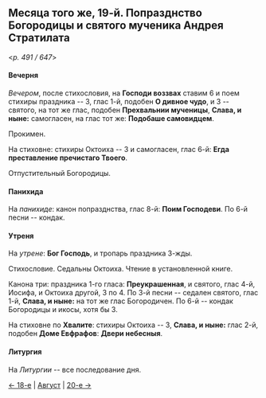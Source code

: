 
## Месяца того же, 19-й. Попразднство Богородицы и святого мученика Андрея Стратилата

<*p. 491 / 647*>

#### Вечерня

*Вечером*, после стихословия, на **Господи воззвах** ставим 6 и поем стихиры праздника -- 3, глас 1-й, 
подобен **О дивное чудо**, и 3 -- святого, на тот же глас, подобен **Прехвальнии мученицы**, 
**Слава, и ныне:** самогласен, на глас тот же: **Подобаше самовидцем**. 

Прокимен.

На стиховне: стихиры Октоиха -- 3 и самогласен, глас 6-й: **Егда преставление пречистаго Твоего**.

Отпустительный Богородицы.

#### Панихида

На *панихиде*: канон попразднства, глас 8-й: **Поим Господеви**. 
По 6-й песни -- кондак. 

#### Утреня

На *утрене*: **Бог Господь**, и тропарь праздника 3-жды. 

Стихословие. Седальны Октоиха. Чтение в установленной книге.

Канона три: праздника 1-го гласа: **Преукрашенная**, и святого, глас 4-й, Иосифа, и Октоиха другой, 
3 по 4. 
По 3-й песни -- седален святого, глас 1-й, **Слава, и ныне:** на тот же глас Богородичен. 
По 6-й -- кондак Богородицы и икосы, хотя бы 3.

На стиховне по **Хвалите**: стихиры Октоиха -- 3, **Слава, и ныне:** глас 2-й, 
подобен **Доме Евфрафов**: **Двери небесныя**.
 
#### Литургия

На *Литургии* -- все последование дня.

[← 18-е](08_18_EUR.ru.md) | [Август](README.md#19-й) | [20-е →](08_20_EUR.ru.md) 
